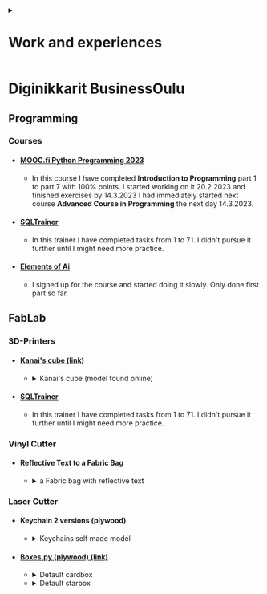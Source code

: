 <details>
<summary><h1>Work and experiences</h1></summary>

[**Projects** *(README.md)*]

</details>

# Diginikkarit BusinessOulu

<h2>Programming</h2>

### Courses

-   #### [MOOC.fi Python Programming 2023](https://programming-23.mooc.fi/)
    - In this course I have completed **Introduction to Programming** part 1 to part 7 with 100% points. I started working on it 20.2.2023 and finished exercises by 14.3.2023
    I had immediately started next course **Advanced Course in Programming** the next day 14.3.2023.

-   #### [SQLTrainer](https://sqltrainer.withmooc.fi/#1)

    - In this trainer I have completed tasks from 1 to 71. I didn't pursue it further until I might need more practice.
    
-   #### [Elements of Ai](https://www.elementsofai.com/fi)

    - I signed up for the course and started doing it slowly. Only done first part so far.


<h2>FabLab</h2>

### 3D-Printers

-   #### [Kanai's cube (link)](https://www.stlfinder.com/model/diablo-3-kanai-s-cube-2Vk35e8E/2603796/)
    - <details><summary>Kanai's cube (model found online)</summary><img src="kanaiscube.png" alt="Kanai's cube"></details>

-   #### [SQLTrainer](https://sqltrainer.withmooc.fi/#1)

    - In this trainer I have completed tasks from 1 to 71. I didn't pursue it further until I might need more practice.
    
### Vinyl Cutter

-   #### Reflective Text to a Fabric Bag
    - <details><summary>a Fabric bag with reflective text</summary><img src="fabricbag.png" alt="Fabric bag"></details>
    
### Laser Cutter

-   #### Keychain 2 versions (plywood)
    - <details><summary>Keychains self made model</summary><img src="keychain.png" alt="Two Keychains"></details>
    
-   #### [Boxes.py (plywood) (link)](https://festi.info/boxes.py/)
    - <details><summary>Default cardbox</summary><img src="cardbox.png" alt="Cardbox"></details>
    - <details><summary>Default starbox</summary><img src="starbox.png" alt="Starbox"></details>
